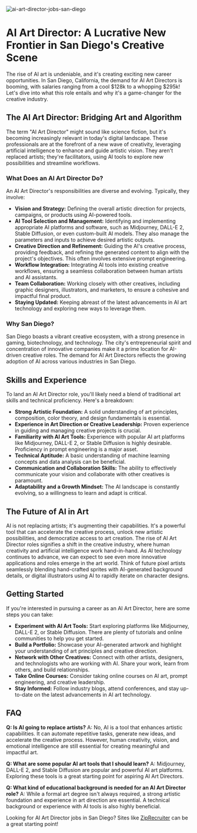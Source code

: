 ![ai-art-director-jobs-san-diego](https://images.pexels.com/photos/17484975/pexels-photo-17484975.png?auto=compress&cs=tinysrgb&fit=crop&h=627&w=1200)

# AI Art Director: A Lucrative New Frontier in San Diego's Creative Scene

The rise of AI art is undeniable, and it's creating exciting new career opportunities. In San Diego, California, the demand for AI Art Directors is booming, with salaries ranging from a cool $128k to a whopping $295k! Let's dive into what this role entails and why it's a game-changer for the creative industry.

## The AI Art Director: Bridging Art and Algorithm

The term "AI Art Director" might sound like science fiction, but it's becoming increasingly relevant in today's digital landscape. These professionals are at the forefront of a new wave of creativity, leveraging artificial intelligence to enhance and guide artistic vision. They aren't replaced artists; they're facilitators, using AI tools to explore new possibilities and streamline workflows.

### What Does an AI Art Director Do?

An AI Art Director's responsibilities are diverse and evolving. Typically, they involve:

*   **Vision and Strategy:** Defining the overall artistic direction for projects, campaigns, or products using AI-powered tools.
*   **AI Tool Selection and Management:** Identifying and implementing appropriate AI platforms and software, such as Midjourney, DALL-E 2, Stable Diffusion, or even custom-built AI models. They also manage the parameters and inputs to achieve desired artistic outputs.
*   **Creative Direction and Refinement:** Guiding the AI's creative process, providing feedback, and refining the generated content to align with the project's objectives. This often involves extensive prompt engineering.
*   **Workflow Integration:** Integrating AI tools into existing creative workflows, ensuring a seamless collaboration between human artists and AI assistants.
*   **Team Collaboration:** Working closely with other creatives, including graphic designers, illustrators, and marketers, to ensure a cohesive and impactful final product.
*   **Staying Updated:** Keeping abreast of the latest advancements in AI art technology and exploring new ways to leverage them.

### Why San Diego?

San Diego boasts a vibrant creative ecosystem, with a strong presence in gaming, biotechnology, and technology. The city's entrepreneurial spirit and concentration of innovative companies make it a prime location for AI-driven creative roles. The demand for AI Art Directors reflects the growing adoption of AI across various industries in San Diego.

## Skills and Experience

To land an AI Art Director role, you'll likely need a blend of traditional art skills and technical proficiency. Here's a breakdown:

*   **Strong Artistic Foundation:** A solid understanding of art principles, composition, color theory, and design fundamentals is essential.
*   **Experience in Art Direction or Creative Leadership:** Proven experience in guiding and managing creative projects is crucial.
*   **Familiarity with AI Art Tools:** Experience with popular AI art platforms like Midjourney, DALL-E 2, or Stable Diffusion is highly desirable. Proficiency in prompt engineering is a major asset.
*   **Technical Aptitude:** A basic understanding of machine learning concepts and data analysis can be beneficial.
*   **Communication and Collaboration Skills:** The ability to effectively communicate your vision and collaborate with other creatives is paramount.
*   **Adaptability and a Growth Mindset:** The AI landscape is constantly evolving, so a willingness to learn and adapt is critical.

## The Future of AI in Art

AI is not replacing artists; it's augmenting their capabilities. It's a powerful tool that can accelerate the creative process, unlock new artistic possibilities, and democratize access to art creation. The rise of AI Art Director roles signifies a shift in the creative industry, where human creativity and artificial intelligence work hand-in-hand. As AI technology continues to advance, we can expect to see even more innovative applications and roles emerge in the art world. Think of future pixel artists seamlessly blending hand-crafted sprites with AI-generated background details, or digital illustrators using AI to rapidly iterate on character designs.

## Getting Started

If you're interested in pursuing a career as an AI Art Director, here are some steps you can take:

*   **Experiment with AI Art Tools:** Start exploring platforms like Midjourney, DALL-E 2, or Stable Diffusion. There are plenty of tutorials and online communities to help you get started.
*   **Build a Portfolio:** Showcase your AI-generated artwork and highlight your understanding of art principles and creative direction.
*   **Network with Other Creatives:** Connect with other artists, designers, and technologists who are working with AI. Share your work, learn from others, and build relationships.
*   **Take Online Courses:** Consider taking online courses on AI art, prompt engineering, and creative leadership.
*   **Stay Informed:** Follow industry blogs, attend conferences, and stay up-to-date on the latest advancements in AI art technology.

## FAQ

**Q: Is AI going to replace artists?**
A: No, AI is a tool that enhances artistic capabilities. It can automate repetitive tasks, generate new ideas, and accelerate the creative process. However, human creativity, vision, and emotional intelligence are still essential for creating meaningful and impactful art.

**Q: What are some popular AI art tools that I should learn?**
A: Midjourney, DALL-E 2, and Stable Diffusion are popular and powerful AI art platforms. Exploring these tools is a great starting point for aspiring AI Art Directors.

**Q: What kind of educational background is needed for an AI Art Director role?**
A: While a formal art degree isn't always required, a strong artistic foundation and experience in art direction are essential. A technical background or experience with AI tools is also highly beneficial.

Looking for AI Art Director jobs in San Diego? Sites like [ZipRecruiter](https://www.ziprecruiter.com/Jobs/Ai-Art-Director/-in-San-Diego,CA) can be a great starting point!
